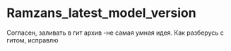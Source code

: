 # Ramzans_latest_model_version
Согласен, заливать в гит архив -не самая умная идея. Как разберусь с гитом, исправлю
